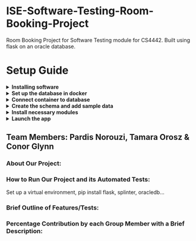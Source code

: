 # ISE-Software-Testing-Room-Booking-Project
Room Booking Project for Software Testing module for CS4442. Built using flask on an oracle database.
# Setup Guide
<details><summary><b>Installing software</b></summary>
<p>
1. <a href = "https://dbeaver.io">DBeaver</a><br>
2. <a href = "https://www.docker.com/products/docker-desktop/">Docker</a><br>
3. <a href = "https://www.python.org/downloads/">Python</a>
</p>
</details>

<details><summary><b>Set up the database in docker</b></summary>
<p>
Download the container from <a href = "https://hub.docker.com/r/gvenzl/oracle-xe">this link.</a>.<br>
Initiate the docker instance using following command (execute in terminal):<br>
docker run -d -p 1522:1521 -e ORACLE_PASSWORD=root --name room-booking-project gvenzl/oracle-xe<br>
This initialises a new docker container.
</p>
</details>

<details><summary><b>Connect container to database</b></summary>
<p>
1. Open DBeaver.<br>
2. Establish a connection with the database using credentials of SYSTEM. For this go to Database -> New Database Connection. Select Oracle, next and fill in the following details:<br>
Host: localhost, Port: 1522, Database: XEPDB1, Username: SYS, Role: SYSDBA, Password: root.
</p>
</details>

<details><summary><b>Create the schema and add sample data</b></summary>
<p>
1. Create a new schema and name it RBS (for Room Booking System) and set the password as rbs.<br>
2. Create a new script and paste the SQL code from SetUpDatabase.txt into it to create the schema.<br>
3. Create another script and paste the SQL code from AddDataToDatabase.txt into it to insert sample data into the database.<br>
</p>
</details>

<details><summary><b>Install necessary modules</b></summary>
<p>
1. Open your command prompt.<br>
2. Run the command 'pip install flask', and allow the module to install.<br>
3. Run the command 'pip install oracle', and allow the module to install.<br>
</p>
</details>

<details><summary><b>Launch the app</b></summary>
<p>
Open the repository folder in your IDE and run 'main.py'.<br>
Paste the following link in your browser: 'http://127.0.0.1:5000'.
</p>
</details>

## Team Members: Pardis Norouzi, Tamara Orosz & Conor Glynn
### About Our Project:
### How to Run Our Project and its Automated Tests:
Set up a virtual environment, pip install flask, splinter, oracledb...
### Brief Outline of Features/Tests:
### Percentage Contribution by each Group Member with a Brief Description:
